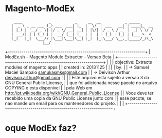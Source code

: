Magento-ModEx
=============

        ____            _           _     __  __           _ _____
       |  _ \ _ __ ___ (_) ___  ___| |_  |  \/  | ___   __| | ____|_  __
       | |_) | '__/ _ \| |/ _ \/ __| __| | |\/| |/ _ \ / _` |  _| \ \/ /
       |  __/| | | (_) | |  __/ (__| |_  | |  | | (_) | (_| | |___ >  <
       |_|   |_|  \___// |\___|\___|\__| |_|  |_|\___/ \__,_|_____/_/\_\
                     |__/

+----------------------------------------------------------------------+
| ModEx.sh - Magento Module Extractor - Versao Beta                    |
+----------------------------------------------------------------------+
|                                                                      |
| objective: Extracts modules of magento apps                          |
| created in: 20131125                                                 |
|                                                                      |
| by:                                                                  |
| -> Samuel Maciel Sampaio <samukasmk@gmail.com>                       |
| -> Deivison Arthur <deivison.arthur@gmail.com>                       |
|                                                                      |
| Este arquivo esta sujeito a versao 3 da GNU General Public License,  |
| que foi adicionada nesse pacote no arquivo COPYING e esta disponivel |
| pela Web em http://pt.wikipedia.org/wiki/GNU_General_Public_License  |
| Voce deve ter recebido uma copia da GNU Public License junto com     |
| esse pacote; se nao mande um email para os mantenedores do projeto.  |
|                                                                      |
+----------------------------------------------------------------------+
   
oque ModEx faz?
=============


